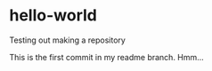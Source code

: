 # hello-world
Testing out making a repository

This is the first commit in my readme branch.  Hmm...
